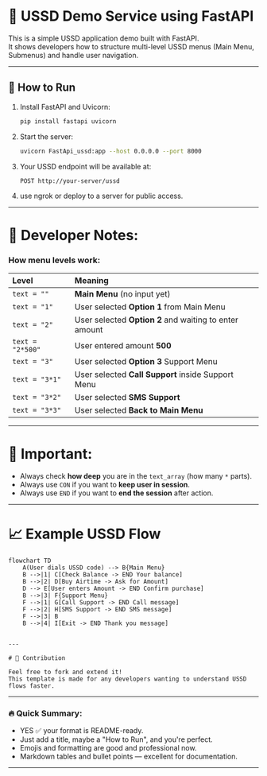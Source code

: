 # 📱 USSD Demo Service using FastAPI

This is a simple USSD application demo built with FastAPI.  
It shows developers how to structure multi-level USSD menus (Main Menu, Submenus) and handle user navigation.

---

## 🚀 How to Run

1. Install FastAPI and Uvicorn:

   ```bash
   pip install fastapi uvicorn
   ```

2. Start the server:

   ```bash
   uvicorn FastApi_ussd:app --host 0.0.0.0 --port 8000
   ```

3. Your USSD endpoint will be available at:

   ```
   POST http://your-server/ussd
   ```

4. use ngrok or deploy to a server for public access.

---

# 🧠 Developer Notes:

### How menu levels work:

| Level            | Meaning                                                |
| :--------------- | :----------------------------------------------------- |
| `text = ""`      | **Main Menu** (no input yet)                           |
| `text = "1"`     | User selected **Option 1** from Main Menu              |
| `text = "2"`     | User selected **Option 2** and waiting to enter amount |
| `text = "2*500"` | User entered amount **500**                            |
| `text = "3"`     | User selected **Option 3** Support Menu                |
| `text = "3*1"`   | User selected **Call Support** inside Support Menu     |
| `text = "3*2"`   | User selected **SMS Support**                          |
| `text = "3*3"`   | User selected **Back to Main Menu**                    |

---

# 🎯 Important:

- Always check **how deep** you are in the `text_array` (how many `*` parts).
- Always use `CON` if you want to **keep user in session**.
- Always use `END` if you want to **end the session** after action.

---

# 📈 Example USSD Flow

```mermaid
flowchart TD
    A(User dials USSD code) --> B{Main Menu}
    B -->|1| C[Check Balance -> END Your balance]
    B -->|2| D[Buy Airtime -> Ask for Amount]
    D --> E[User enters Amount -> END Confirm purchase]
    B -->|3| F{Support Menu}
    F -->|1| G[Call Support -> END Call message]
    F -->|2| H[SMS Support -> END SMS message]
    F -->|3| B
    B -->|4| I[Exit -> END Thank you message]


---

# 🙌 Contribution

Feel free to fork and extend it!
This template is made for any developers wanting to understand USSD flows faster.

```

---

### 🔥 Quick Summary:

- YES ✅ your format is README-ready.
- Just add a title, maybe a "How to Run", and you're perfect.
- Emojis and formatting are good and professional now.
- Markdown tables and bullet points — excellent for documentation.

---

```

```
